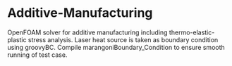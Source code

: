 # Additive-Manufacturing
OpenFOAM solver for additive manufacturing including thermo-elastic-plastic stress analysis. Laser heat source is taken as boundary condition using groovyBC. Compile marangoniBoundary_Condition to ensure smooth running of test case.

